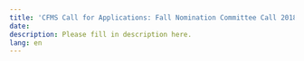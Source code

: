 ```yaml
---
title: 'CFMS Call for Applications: Fall Nomination Committee Call 2018'
date:
description: Please fill in description here.
lang: en
---
```

